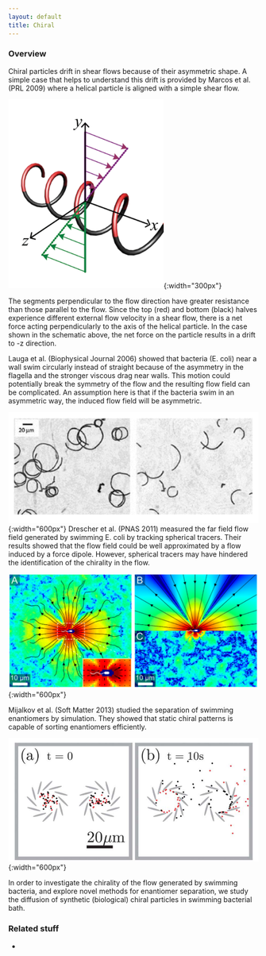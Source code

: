 ```yaml
---
layout: default
title: Chiral
---
```


### Overview

Chiral particles drift in shear flows because of their asymmetric shape. A simple case that helps to understand this drift is provided by Marcos et al. (PRL 2009) where a helical particle is aligned with a simple shear flow.

![](/assets/images/2019/06/0.png){:width="300px"}

The segments perpendicular to the flow direction have greater resistance than those parallel to the flow. Since the top (red) and bottom (black) halves experience different external flow velocity in a shear flow, there is a net force acting perpendicularly to the axis of the helical particle. In the case shown in the schematic above, the net force on the particle results in a drift to -z direction.

Lauga et al. (Biophysical Journal 2006) showed that bacteria (E. coli) near a wall swim circularly instead of straight because of the asymmetry in the flagella and the stronger viscous drag near walls. This motion could potentially break the symmetry of the flow and the resulting flow field can be complicated. An assumption here is that if the bacteria swim in an asymmetric way, the induced flow field will be asymmetric.

![](/assets/images/2019/06/1.png){:width="600px"}
Drescher et al. (PNAS 2011) measured the far field flow field generated by swimming E. coli by tracking spherical tracers. Their results showed that the flow field could be well approximated by a flow induced by a force dipole. However, spherical tracers may have hindered the identification of the chirality in the flow.

![](/assets/images/2019/06/2.png){:width="600px"}

Mijalkov et al. (Soft Matter 2013) studied the separation of swimming enantiomers by simulation. They showed that static chiral patterns is capable of sorting enantiomers efficiently.

![](/assets/images/2019/06/3.png){:width="600px"}

In order to investigate the chirality of the flow generated by swimming bacteria, and explore novel methods for enantiomer separation, we study the diffusion of synthetic (biological) chiral particles in swimming bacterial bath.


### Related stuff

- 